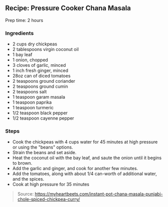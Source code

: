 ## Recipe: Pressure Cooker Chana Masala
Prep time: 2 hours  


### Ingredients
 - 2 cups dry chickpeas
 - 2 tablespoons virgin coconut oil
 - 1 bay leaf
 - 1 onion, chopped
 - 3 cloves of garlic, minced
 - 1 inch fresh ginger, minced
 - 28oz can of diced tomatoes
 - 2 teaspoons ground coriander
 - 2 teaspoons ground cumin
 - 2 teaspoons salt
 - 1 teaspoon garam masala
 - 1 teaspoon paprika
 - 1 teaspoon turmeric
 - 1/2 teaspoon black pepper
 - 1/2 teaspoon cayenne pepper

### Steps
 - Cook the chickpeas with 4 cups water for 45 minutes at high pressure or using the "beans" options.
 - Strain the beans and set aside.
 - Heat the coconut oil with the bay leaf, and saute the onion until it begins to brown.
 - Add the garlic and ginger, and cook for another few minutes.
 - Add the tomatoes, along with about 1/4 can-worth of additional water, and the spices.
 - Cook at high pressure for 35 minutes

> Source: https://myheartbeets.com/instant-pot-chana-masala-punjabi-chole-spiced-chickpea-curry/
